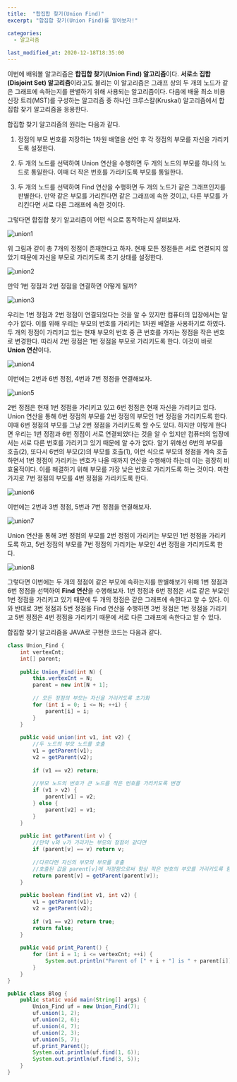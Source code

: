 ```yaml
---
title:  "합집합 찾기(Union Find)"
excerpt: "합집합 찾기(Union Find)를 알아보자!"

categories:
  - 알고리즘
  
last_modified_at: 2020-12-18T18:35:00
---
```


이번에 배워볼 알고리즘은 **합집합 찾기(Union Find) 알고리즘**이다. **서로소 집합(Disjoint Set) 알고리즘**이라고도 불리는 이 알고리즘은 그래프 상의 두 개의 노드가 같은 그래프에 속하는지를 판별하기 위해 사용되는 알고리즘이다. 다음에 배울 최소 비용 신장 트리(MST)를 구성하는 알고리즘 중 하나인 크루스칼(Kruskal) 알고리즘에서 합집합 찾기 알고리즘을 응용한다.  

합집합 찾기 알고리즘의 원리는 다음과 같다.  

1. 정점의 부모 번호를 저장하는 1차원 배열을 선언 후 각 정점의 부모를 자신을 가리키도록 설정한다.  

2. 두 개의 노드를 선택하여 Union 연산을 수행하면 두 개의 노드의 부모를 하나의 노드로 통일한다. 이때 더 작은 번호를 가리키도록 부모를 통일한다.  

3. 두 개의 노드를 선택하여 Find 연산을 수행하면 두 개의 노드가 같은 그래프인지를 판별한다. 만약 같은 부모를 가리킨다면 같은 그래프에 속한 것이고, 다른 부모를 가리킨다면 서로 다른 그래프에 속한 것이다.  

그렇다면 합집합 찾기 알고리즘이 어떤 식으로 동작하는지 살펴보자.   

![union1](https://user-images.githubusercontent.com/53072057/102577255-12401e80-413b-11eb-8362-ce0c66b9664e.JPG)  

위 그림과 같이 총 7개의 정점이 존재한다고 하자. 현재 모든 정점들은 서로 연결되지 않았기 때문에 자신을 부모로 가리키도록 초기 상태를 설정한다.  

![union2](https://user-images.githubusercontent.com/53072057/102577257-13714b80-413b-11eb-87d1-fa8117a3213b.JPG)  

만약 1번 정점과 2번 정점을 연결하면 어떻게 될까?  

![union3](https://user-images.githubusercontent.com/53072057/102577258-13714b80-413b-11eb-8d11-00928156f430.JPG)  

우리는 1번 정점과 2번 정점이 연결되었다는 것을 알 수 있지만 컴퓨터의 입장에서는 알 수가 없다. 이를 위해 우리는 부모의 번호를 가리키는 1차원 배열을 사용하기로 하였다. 두 개의 정점이 가리키고 있는 현재 부모의 번호 중 큰 번호를 가지는 정점을 작은 번호로 변경한다. 따라서 2번 정점은 1번 정점을 부모로 가리키도록 한다. 이것이 바로 **Union 연산**이다.  

![union4](https://user-images.githubusercontent.com/53072057/102577260-1409e200-413b-11eb-8b16-f42f363fadfb.JPG)  

이번에는 2번과 6번 정점, 4번과 7번 정점을 연결해보자.  

![union5](https://user-images.githubusercontent.com/53072057/102577262-1409e200-413b-11eb-8842-0276793dd9d8.JPG)  

2번 정점은 현재 1번 정점을 가리키고 있고 6번 정점은 현재 자신을 가리키고 있다. Union 연산을 통해 6번 정점의 부모를 2번 정점의 부모인 1번 정점을 가리키도록 한다. 이때 6번 정점의 부모를 그냥 2번 정점을 가리키도록 할 수도 있다. 하지만 이렇게 한다면 우리는 1번 정점과 6번 정점이 서로 연결되었다는 것을 알 수 있지만 컴퓨터의 입장에서는 서로 다른 번호를 가리키고 있기 때문에 알 수가 없다. 알기 위해선 6번의 부모를 호출(2), 또다시 6번의 부모(2)의 부모를 호출(1), 이런 식으로 부모의 정점을 계속 호출하면서 1번 정점이 가리키는 번호가 나올 때까지 연산을 수행해야 하는데 이는 굉장히 비효율적이다. 이를 해결하기 위해  부모를 가장 낮은 번호로 가리키도록 하는 것이다. 마찬가지로 7번 정점의 부모를 4번 정점을 가리키도록 한다.  

![union6](https://user-images.githubusercontent.com/53072057/102577263-14a27880-413b-11eb-9ff8-d17c2dd2dfc0.JPG)  

이번에는 2번과 3번 정점, 5번과 7번 정점을 연결해보자.  

![union7](https://user-images.githubusercontent.com/53072057/102577266-14a27880-413b-11eb-8890-30d8bba0f5f0.JPG)  

Union 연산을 통해 3번 정점의 부모를 2번 정점이 가리키는 부모인 1번 정점을 가리키도록 하고, 5번 정점의 부모를 7번 정점의 가리키는 부모인 4번 정점을 가리키도록 한다.  

![union8](https://user-images.githubusercontent.com/53072057/102577267-153b0f00-413b-11eb-842c-6e162128e8d6.JPG)  

그렇다면 이번에는 두 개의 정점이 같은 부모에 속하는지를 판별해보기 위해 1번 정점과 6번 정점을 선택하여 **Find 연산**을 수행해보자. 1번 정점과 6번 정점은 서로 같은 부모인 1번 정점을 가리키고 있기 때문에 두 개의 정점은 같은 그래프에 속한다고 알 수 있다. 이와 반대로 3번 정점과 5번 정점을 Find 연산을 수행하면 3번 정점은 1번 정점을 가리키고 5번 정점은 4번 정점을 가리키기 때문에 서로 다른 그래프에 속한다고 알 수 있다.  

합집합 찾기 알고리즘을 JAVA로 구현한 코드는 다음과 같다.  

```java
class Union_Find {
	int vertexCnt;
	int[] parent;
	
	public Union_Find(int N) {
		this.vertexCnt = N;
		parent = new int[N + 1];
		
		// 모든 정점의 부모는 자신을 가리키도록 초기화
		for (int i = 0; i <= N; ++i) {
			parent[i] = i;
		}
	}
	
	public void union(int v1, int v2) {
		//두 노드의 부모 노드를 호출
		v1 = getParent(v1);
		v2 = getParent(v2);
		
		if (v1 == v2) return;
		
		//부모 노드의 번호가 큰 노드를 작은 번호를 가리키도록 변경
		if (v1 > v2) {
			parent[v1] = v2;
		} else {
			parent[v2] = v1;
		}
	}
	
	public int getParent(int v) {
		//만약 v와 v가 가리키는 부모의 정점이 같다면
		if (parent[v] == v) return v;
		
		//다르다면 자신의 부모의 부모를 호출
		//호출된 값을 parent[v]에 저장함으로써 항상 작은 번호의 부모를 가리키도록 함 
		return parent[v] = getParent(parent[v]);
	}
	
	public boolean find(int v1, int v2) {
		v1 = getParent(v1);
		v2 = getParent(v2);
		
		if (v1 == v2) return true;
		return false;
	}
	
	public void print_Parent() {
		for (int i = 1; i <= vertexCnt; ++i) {
			System.out.println("Parent of [" + i + "] is " + parent[i]);
		}
	}
}

public class Blog {
	public static void main(String[] args) {
		Union_Find uf = new Union_Find(7);
		uf.union(1, 2);
		uf.union(2, 6);
		uf.union(4, 7);
		uf.union(2, 3);
		uf.union(5, 7);
		uf.print_Parent();
		System.out.println(uf.find(1, 6));
		System.out.println(uf.find(3, 5));
	}
}
```